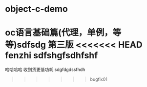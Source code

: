 # object-c-demo
oc语言基础篇(代理，单例，等等)sdfsdg
第三版
<<<<<<< HEAD
fenzhi
sdfshgfsdhfshf
=======
哈哈哈哈
收到货更低功耗
sdgfdgdssfhdh
>>>>>>> bugfix01
